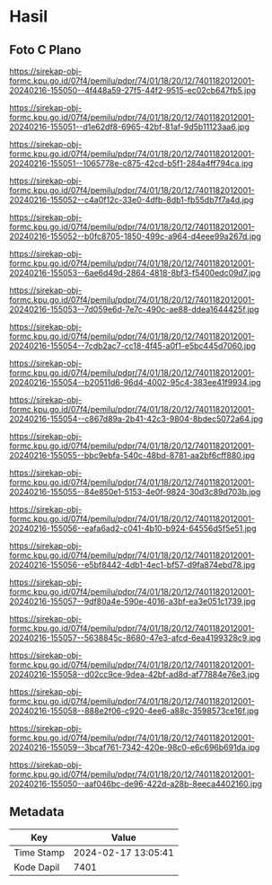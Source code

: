 # Hasil

## Foto C Plano

https://sirekap-obj-formc.kpu.go.id/07f4/pemilu/pdpr/74/01/18/20/12/7401182012001-20240216-155050--4f448a59-27f5-44f2-9515-ec02cb647fb5.jpg

https://sirekap-obj-formc.kpu.go.id/07f4/pemilu/pdpr/74/01/18/20/12/7401182012001-20240216-155051--d1e62df8-6965-42bf-81af-9d5b11123aa6.jpg

https://sirekap-obj-formc.kpu.go.id/07f4/pemilu/pdpr/74/01/18/20/12/7401182012001-20240216-155051--1065778e-c875-42cd-b5f1-284a4ff794ca.jpg

https://sirekap-obj-formc.kpu.go.id/07f4/pemilu/pdpr/74/01/18/20/12/7401182012001-20240216-155052--c4a0f12c-33e0-4dfb-8db1-fb55db7f7a4d.jpg

https://sirekap-obj-formc.kpu.go.id/07f4/pemilu/pdpr/74/01/18/20/12/7401182012001-20240216-155052--b0fc8705-1850-499c-a964-d4eee99a267d.jpg

https://sirekap-obj-formc.kpu.go.id/07f4/pemilu/pdpr/74/01/18/20/12/7401182012001-20240216-155053--6ae6d49d-2864-4818-8bf3-f5400edc09d7.jpg

https://sirekap-obj-formc.kpu.go.id/07f4/pemilu/pdpr/74/01/18/20/12/7401182012001-20240216-155053--7d059e6d-7e7c-490c-ae88-ddea1644425f.jpg

https://sirekap-obj-formc.kpu.go.id/07f4/pemilu/pdpr/74/01/18/20/12/7401182012001-20240216-155054--7cdb2ac7-cc18-4f45-a0f1-e5bc445d7060.jpg

https://sirekap-obj-formc.kpu.go.id/07f4/pemilu/pdpr/74/01/18/20/12/7401182012001-20240216-155054--b20511d6-96d4-4002-95c4-383ee41f9934.jpg

https://sirekap-obj-formc.kpu.go.id/07f4/pemilu/pdpr/74/01/18/20/12/7401182012001-20240216-155054--c867d89a-2b41-42c3-9804-8bdec5072a64.jpg

https://sirekap-obj-formc.kpu.go.id/07f4/pemilu/pdpr/74/01/18/20/12/7401182012001-20240216-155055--bbc9ebfa-540c-48bd-8781-aa2bf6cff880.jpg

https://sirekap-obj-formc.kpu.go.id/07f4/pemilu/pdpr/74/01/18/20/12/7401182012001-20240216-155055--84e850e1-5153-4e0f-9824-30d3c89d703b.jpg

https://sirekap-obj-formc.kpu.go.id/07f4/pemilu/pdpr/74/01/18/20/12/7401182012001-20240216-155056--eafa6ad2-c041-4b10-b924-64556d5f5e51.jpg

https://sirekap-obj-formc.kpu.go.id/07f4/pemilu/pdpr/74/01/18/20/12/7401182012001-20240216-155056--e5bf8442-4db1-4ec1-bf57-d9fa874ebd78.jpg

https://sirekap-obj-formc.kpu.go.id/07f4/pemilu/pdpr/74/01/18/20/12/7401182012001-20240216-155057--9df80a4e-590e-4016-a3bf-ea3e051c1739.jpg

https://sirekap-obj-formc.kpu.go.id/07f4/pemilu/pdpr/74/01/18/20/12/7401182012001-20240216-155057--5638845c-8680-47e3-afcd-6ea4199328c9.jpg

https://sirekap-obj-formc.kpu.go.id/07f4/pemilu/pdpr/74/01/18/20/12/7401182012001-20240216-155058--d02cc9ce-9dea-42bf-ad8d-af77884e76e3.jpg

https://sirekap-obj-formc.kpu.go.id/07f4/pemilu/pdpr/74/01/18/20/12/7401182012001-20240216-155058--888e2f06-c920-4ee6-a88c-3598573ce16f.jpg

https://sirekap-obj-formc.kpu.go.id/07f4/pemilu/pdpr/74/01/18/20/12/7401182012001-20240216-155059--3bcaf761-7342-420e-98c0-e6c696b691da.jpg

https://sirekap-obj-formc.kpu.go.id/07f4/pemilu/pdpr/74/01/18/20/12/7401182012001-20240216-155050--aaf046bc-de96-422d-a28b-8eeca4402160.jpg


## Metadata

| Key        | Value               |
| ---------- | ------------------- |
| Time Stamp | 2024-02-17 13:05:41 |
| Kode Dapil | 7401                |



